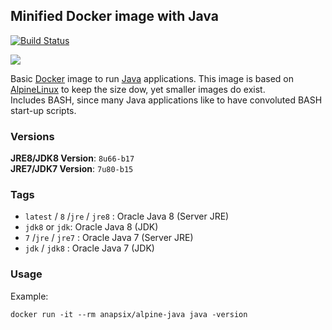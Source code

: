 ## Minified Docker image with Java

[![Build Status](https://travis-ci.org/anapsix/docker-alpine-java.svg?branch=master)](https://travis-ci.org/anapsix/docker-alpine-java)

[![](https://badge.imagelayers.io/anapsix/alpine-java:latest.svg)](https://imagelayers.io/?images=anapsix/alpine-java:latest)

Basic [Docker](https://www.docker.com/) image to run [Java](https://www.java.com/) applications.
This image is based on [AlpineLinux](http://alpinelinux.org/) to keep the size dow, yet smaller images do exist.  
Includes BASH, since many Java applications like to have convoluted BASH start-up scripts.

### Versions

**JRE8/JDK8 Version**: `8u66-b17`  
**JRE7/JDK7 Version**: `7u80-b15`

### Tags

* `latest` / `8` /`jre` / `jre8` : Oracle Java 8 (Server JRE)
* `jdk8` or `jdk`: Oracle Java 8 (JDK)
* `7` /`jre` / `jre7` : Oracle Java 7 (Server JRE)
* `jdk` / `jdk8` : Oracle Java 7 (JDK)

### Usage

Example: 

    docker run -it --rm anapsix/alpine-java java -version
